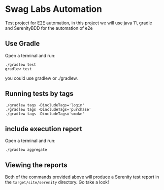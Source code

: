 # Swag Labs Automation

Test project for E2E automation, in this project we will use java 11, gradle and SerenityBDD for the automation of e2e


## Use Gradle

Open a terminal and run:

    ./gradlew test  
    gradlew test

you could use gradlew or ./gradlew.

## Running tests by tags

    ./gradlew tags -DincludeTags='login'
    ./gradlew tags -DincludeTags='purchase'
    ./gradlew tags -DincludeTags='smoke'

## include execution report

Open a terminal and run:

    ./gradlew aggregate

## Viewing the reports

Both of the commands provided above will produce a Serenity test report in the `target/site/serenity` directory. Go take a look!

